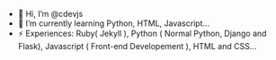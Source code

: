 - 👋 Hi, I’m @cdevjs
- 🌱 I’m currently learning Python, HTML, Javascript...
- ⚡ Experiences: Ruby( Jekyll ), Python ( Normal Python, Django and Flask), Javascript ( Front-end Developement ), HTML and CSS...

<!---
cdevjs/cdevjs is a ✨ special ✨ repository because its `README.md` (this file) appears on your GitHub profile.
You can click the Preview link to take a look at your changes.
--->
